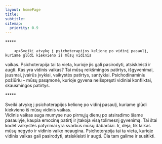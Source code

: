 ```yaml
---
layout: homePage
title: 
subtitle: 
sitemap:
  priority: 0.9
---
```


<div id="index-container">
	<div id="describe-text">
	<!-- <img src="{{ '/assets/img/logo.png' | prepend: site.baseurl }}" id="about-img"> -->
	<div class="about">
		<div class="about__divider">*****</div>
	</div>

		<p>Sveiki atvykę į psichoterapijos kelionę po vidinį pasaulį, kuriame glūdi kiekvieno iš mūsų vidinis
vaikas. Psichoterapija tai ta vieta, kurioje jis gali pasirodyti, atsiskleisti ir augti. Kas yra vidinis vaikas?
Tai mūsų reikšmingos patirtys, išgyvenimai, jausmai, įvairūs įvykiai, vaikystės patirtys, santykiai.
Psichodinaminiu požiūriu – mūsų pasąmonė, kurioje gyvena neišspręsti vidiniai konfliktai, skausmingos
patirtys.</p>
<div class="about__divider">*****</div>
		<p>Sveiki atvykę į psichoterapijos kelionę po vidinį pasaulį, kuriame glūdi kiekvieno iš mūsų vidinis vaikas.<br>Vidinis vaikas auga mumyse nuo pirmųjų dienų po atsiradimo šiame pasaulyje, kaupia emocinę patirtį ir įtakoja visą tolimesnį gyvenimą. Tai štai kodėl vaikystės patyrimai yra svarbūs mūsų dabarčiai. Ir, deja, tik laikas mūsų negydo ir vidinio vaiko neaugina. Psichoterapija tai ta vieta, kurioje vidinis vaikas gali pasirodyti, atsiskleisti ir augti. Čia tam galime ir susitikti.
</p>
	</div>
</div>